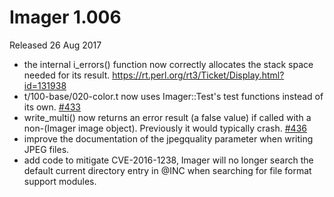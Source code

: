 # Imager 1.006

Released 26 Aug 2017

- the internal i_errors() function now correctly allocates the stack space needed for its result. https://rt.perl.org/rt3/Ticket/Display.html?id=131938 
- t/100-base/020-color.t now uses Imager::Test's test functions instead of its own. [#433](https://github.com/tonycoz/imager/issues/433) 
- write_multi() now returns an error result (a false value) if called with a non-(Imager image object). Previously it would typically crash. [#436](https://github.com/tonycoz/imager/issues/436) 
- improve the documentation of the jpegquality parameter when writing JPEG files. 
- add code to mitigate CVE-2016-1238, Imager will no longer search the default current directory entry in @INC when searching for file format support modules.